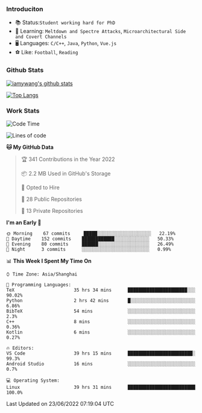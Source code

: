 ### Introduciton

- 📚 Status:`Student working hard for PhD`
- 🔎 Learning: `Meltdown and Spectre Attacks`, `Microarchitectural Side and Covert Channels`
- 🖥️ Languages: `C/C++`, `Java`, `Python`, `Vue.js`
- ⚽ Like: `Football`, `Reading`

### Github Stats

[![iamywang's github stats](https://github-readme-stats.vercel.app/api?username=iamywang&count_private=true&show_icons=true)]()

[![Top Langs](https://github-readme-stats.vercel.app/api/top-langs/?username=iamywang&layout=compact)]()

### Work Stats

<!--START_SECTION:waka-->
![Code Time](http://img.shields.io/badge/Code%20Time-437%20hrs%2048%20mins-blue)

![Lines of code](https://img.shields.io/badge/From%20Hello%20World%20I%27ve%20Written--40%20Thousand%20lines%20of%20code-blue)

**🐱 My GitHub Data** 

> 🏆 341 Contributions in the Year 2022
 > 
> 📦 2.2 MB Used in GitHub's Storage 
 > 
> 💼 Opted to Hire
 > 
> 📜 28 Public Repositories 
 > 
> 🔑 13 Private Repositories  
 > 
**I'm an Early 🐤** 

```text
🌞 Morning    67 commits     █████░░░░░░░░░░░░░░░░░░░░   22.19% 
🌆 Daytime    152 commits    ████████████░░░░░░░░░░░░░   50.33% 
🌃 Evening    80 commits     ██████░░░░░░░░░░░░░░░░░░░   26.49% 
🌙 Night      3 commits      ░░░░░░░░░░░░░░░░░░░░░░░░░   0.99%

```


📊 **This Week I Spent My Time On** 

```text
⌚︎ Time Zone: Asia/Shanghai

💬 Programming Languages: 
TeX                      35 hrs 34 mins      ██████████████████████░░░   90.02% 
Python                   2 hrs 42 mins       █░░░░░░░░░░░░░░░░░░░░░░░░   6.86% 
BibTeX                   54 mins             ░░░░░░░░░░░░░░░░░░░░░░░░░   2.3% 
C++                      8 mins              ░░░░░░░░░░░░░░░░░░░░░░░░░   0.36% 
Kotlin                   6 mins              ░░░░░░░░░░░░░░░░░░░░░░░░░   0.27%

🔥 Editors: 
VS Code                  39 hrs 15 mins      ████████████████████████░   99.3% 
Android Studio           16 mins             ░░░░░░░░░░░░░░░░░░░░░░░░░   0.7%

💻 Operating System: 
Linux                    39 hrs 31 mins      █████████████████████████   100.0%

```


 Last Updated on 23/06/2022 07:19:04 UTC
<!--END_SECTION:waka-->
